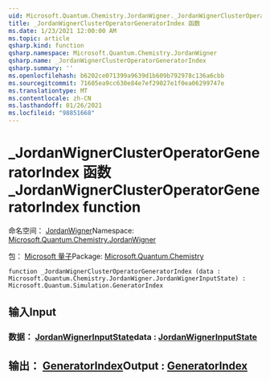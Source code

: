 ```yaml
---
uid: Microsoft.Quantum.Chemistry.JordanWigner._JordanWignerClusterOperatorGeneratorIndex
title: _JordanWignerClusterOperatorGeneratorIndex 函数
ms.date: 1/23/2021 12:00:00 AM
ms.topic: article
qsharp.kind: function
qsharp.namespace: Microsoft.Quantum.Chemistry.JordanWigner
qsharp.name: _JordanWignerClusterOperatorGeneratorIndex
qsharp.summary: ''
ms.openlocfilehash: b6202ce071399a9639d1b609b792978c136a6cbb
ms.sourcegitcommit: 71605ea9cc630e84e7ef29027e1f0ea06299747e
ms.translationtype: MT
ms.contentlocale: zh-CN
ms.lasthandoff: 01/26/2021
ms.locfileid: "98851668"
---
```

# <a name="_jordanwignerclusteroperatorgeneratorindex-function"></a><span data-ttu-id="e3040-102">_JordanWignerClusterOperatorGeneratorIndex 函数</span><span class="sxs-lookup"><span data-stu-id="e3040-102">_JordanWignerClusterOperatorGeneratorIndex function</span></span>

<span data-ttu-id="e3040-103">命名空间： [JordanWigner](xref:Microsoft.Quantum.Chemistry.JordanWigner)</span><span class="sxs-lookup"><span data-stu-id="e3040-103">Namespace: [Microsoft.Quantum.Chemistry.JordanWigner](xref:Microsoft.Quantum.Chemistry.JordanWigner)</span></span>

<span data-ttu-id="e3040-104">包： [Microsoft 量子](https://nuget.org/packages/Microsoft.Quantum.Chemistry)</span><span class="sxs-lookup"><span data-stu-id="e3040-104">Package: [Microsoft.Quantum.Chemistry](https://nuget.org/packages/Microsoft.Quantum.Chemistry)</span></span>




```qsharp
function _JordanWignerClusterOperatorGeneratorIndex (data : Microsoft.Quantum.Chemistry.JordanWigner.JordanWignerInputState) : Microsoft.Quantum.Simulation.GeneratorIndex
```


## <a name="input"></a><span data-ttu-id="e3040-105">输入</span><span class="sxs-lookup"><span data-stu-id="e3040-105">Input</span></span>

### <a name="data--jordanwignerinputstate"></a><span data-ttu-id="e3040-106">数据： [JordanWignerInputState](xref:Microsoft.Quantum.Chemistry.JordanWigner.JordanWignerInputState)</span><span class="sxs-lookup"><span data-stu-id="e3040-106">data : [JordanWignerInputState](xref:Microsoft.Quantum.Chemistry.JordanWigner.JordanWignerInputState)</span></span>





## <a name="output--generatorindex"></a><span data-ttu-id="e3040-107">输出： [GeneratorIndex](xref:Microsoft.Quantum.Simulation.GeneratorIndex)</span><span class="sxs-lookup"><span data-stu-id="e3040-107">Output : [GeneratorIndex](xref:Microsoft.Quantum.Simulation.GeneratorIndex)</span></span>

